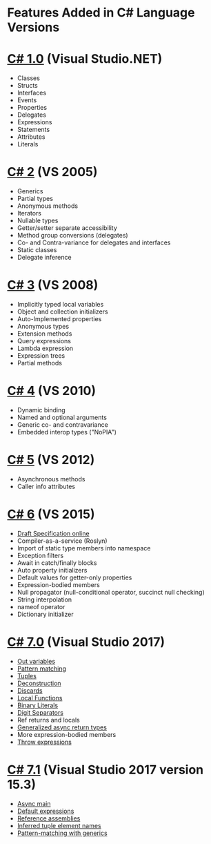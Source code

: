 Features Added in C# Language Versions
====================

# [C# 1.0](https://en.wikipedia.org/wiki/Microsoft_Visual_Studio#.NET_.282002.29) (Visual Studio.NET)

- Classes
- Structs
- Interfaces
- Events
- Properties
- Delegates
- Expressions
- Statements
- Attributes
- Literals

# [C# 2](https://msdn.microsoft.com/en-us/library/7cz8t42e(v=vs.80).aspx) (VS 2005)
- Generics
- Partial types
- Anonymous methods
- Iterators
- Nullable types
- Getter/setter separate accessibility
- Method group conversions (delegates)
- Co- and Contra-variance for delegates and interfaces
- Static classes
- Delegate inference

# [C# 3](https://msdn.microsoft.com/en-us/library/bb308966.aspx) (VS 2008)
- Implicitly typed local variables
- Object and collection initializers
- Auto-Implemented properties
- Anonymous types
- Extension methods
- Query expressions
- Lambda expression
- Expression trees
- Partial methods

# [C# 4](https://msdn.microsoft.com/en-us/magazine/ff796223.aspx) (VS 2010)
- Dynamic binding
- Named and optional arguments
- Generic co- and contravariance
- Embedded interop types ("NoPIA")

# [C# 5](https://blogs.msdn.microsoft.com/mvpawardprogram/2012/03/26/an-introduction-to-new-features-in-c-5-0/) (VS 2012)
- Asynchronous methods
- Caller info attributes

# [C# 6](https://github.com/dotnet/roslyn/wiki/New-Language-Features-in-C%23-6) (VS 2015)
- [Draft Specification online](https://github.com/dotnet/csharplang/blob/master/spec/README.md)
- Compiler-as-a-service (Roslyn)
- Import of static type members into namespace
- Exception filters
- Await in catch/finally blocks
- Auto property initializers
- Default values for getter-only properties
- Expression-bodied members
- Null propagator (null-conditional operator, succinct null checking)
- String interpolation
- nameof operator
- Dictionary initializer

# [C# 7.0](https://blogs.msdn.microsoft.com/dotnet/2017/03/09/new-features-in-c-7-0/) (Visual Studio 2017)
- [Out variables](https://github.com/dotnet/csharplang/blob/master/proposals/csharp-7.0/out-var.md)
- [Pattern matching](https://github.com/dotnet/csharplang/blob/master/proposals/patterns.md)
- [Tuples](https://github.com/dotnet/roslyn/blob/master/docs/features/tuples.md)
- [Deconstruction](https://github.com/dotnet/roslyn/blob/master/docs/features/deconstruction.md)
- [Discards](https://github.com/dotnet/roslyn/blob/master/docs/features/discards.md)
- [Local Functions](https://github.com/dotnet/csharplang/blob/master/proposals/csharp-7.0/local-functions.md)
- [Binary Literals](https://github.com/dotnet/csharplang/blob/master/proposals/csharp-7.0/binary-literals.md)
- [Digit Separators](https://github.com/dotnet/csharplang/blob/master/proposals/csharp-7.0/digit-separators.md)
- Ref returns and locals
- [Generalized async return types](https://github.com/dotnet/roslyn/blob/master/docs/features/task-types.md)
- More expression-bodied members
- [Throw expressions](https://github.com/dotnet/csharplang/blob/master/proposals/csharp-7.0/throw-expression.md)

# [C# 7.1](https://github.com/dotnet/roslyn/blob/master/docs/Language%20Feature%20Status.md) (Visual Studio 2017 version 15.3)
- [Async main](https://github.com/dotnet/csharplang/blob/master/proposals/async-main.md)
- [Default expressions](https://github.com/dotnet/csharplang/blob/master/proposals/target-typed-default.md)
- [Reference assemblies](https://github.com/dotnet/roslyn/blob/master/docs/features/refout.md)
- [Inferred tuple element names](https://github.com/dotnet/csharplang/blob/master/proposals/csharp-7.1/infer-tuple-names.md)
- [Pattern-matching with generics](https://github.com/dotnet/csharplang/blob/master/proposals/generics-pattern-match.md)
